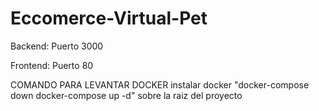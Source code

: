 # Eccomerce-Virtual-Pet


Backend: Puerto 3000

Frontend: Puerto 80

COMANDO PARA LEVANTAR DOCKER
instalar docker
"docker-compose down docker-compose up -d" sobre la raiz del proyecto